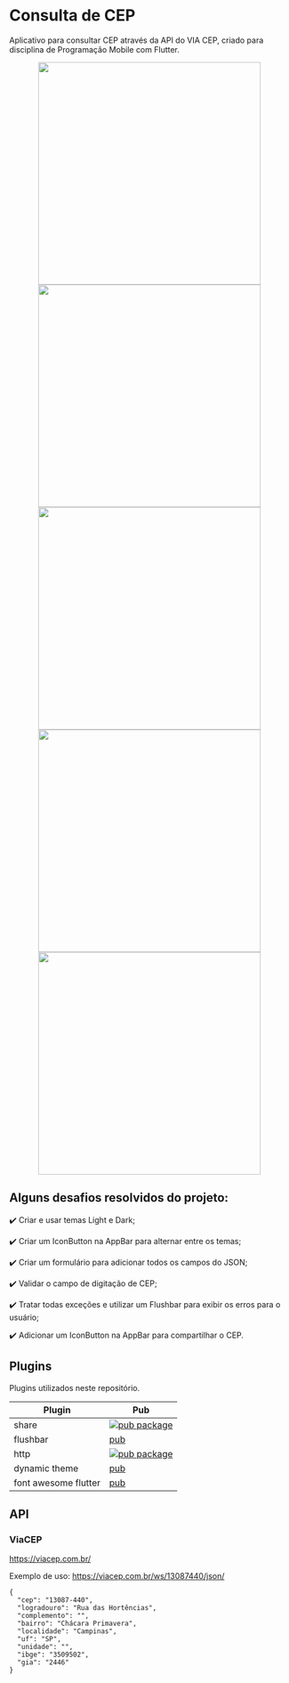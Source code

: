 # Consulta de CEP

Aplicativo para consultar CEP através da API do VIA CEP, criado para disciplina de Programação Mobile com Flutter.

<p align="center">
    <img src="https://github.com/GuilhermeHenriqueTavares/Consultar-CEP/blob/master/images/screen1.PNG" height="400"/>
    <img src="https://github.com/GuilhermeHenriqueTavares/Consultar-CEP/blob/master/images/screen2.PNG" height="400"/>
    <img src="https://github.com/GuilhermeHenriqueTavares/Consultar-CEP/blob/master/images/screen3.PNG" height="400"/>
    <img src="https://github.com/GuilhermeHenriqueTavares/Consultar-CEP/blob/master/images/screen4.PNG" height="400"/>
    <img src="https://media.giphy.com/media/Z9KdG7wGi40oupWKGc/giphy.gif" height="400" />
    
    
</p>

## Alguns desafios resolvidos do projeto:

:heavy_check_mark: Criar e usar temas Light e Dark;

:heavy_check_mark: Criar um IconButton na AppBar para alternar entre os temas;

:heavy_check_mark: Criar um formulário para adicionar todos os campos do JSON;

:heavy_check_mark: Validar o campo de digitação de CEP;

:heavy_check_mark: Tratar todas exceções e utilizar um Flushbar para exibir os erros para o usuário;

:heavy_check_mark: Adicionar um IconButton na AppBar para compartilhar o CEP.

## Plugins
Plugins utilizados neste repositório.

| Plugin | Pub |
|--------|-----|
| share | [![pub package](https://img.shields.io/pub/v/share.svg)](https://pub.dev/packages/share) |
| flushbar |[pub](https://pub.dev/packages/flushbar) |
| http | [![pub package](https://img.shields.io/pub/v/http.svg)](https://pub.dev/packages/http) |
| dynamic theme |[pub](https://pub.dev/packages/dynamic_theme#-readme-tab-) |
| font awesome flutter |[pub](https://pub.dev/packages/font_awesome_flutter) |

## API

### ViaCEP
https://viacep.com.br/

Exemplo de uso: https://viacep.com.br/ws/13087440/json/
```
{
  "cep": "13087-440",
  "logradouro": "Rua das Hortências",
  "complemento": "",
  "bairro": "Chácara Primavera",
  "localidade": "Campinas",
  "uf": "SP",
  "unidade": "",
  "ibge": "3509502",
  "gia": "2446"
}

```
